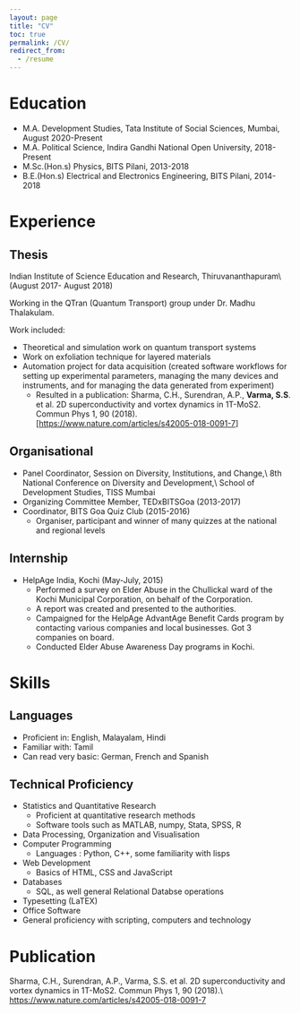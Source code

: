 ```yaml
---
layout: page
title: "CV"
toc: true
permalink: /CV/
redirect_from:
  - /resume
---
```


Education
=========
*  M.A. Development Studies, Tata Institute of Social Sciences, Mumbai, August 2020-Present
*  M.A. Political Science, Indira Gandhi National Open University, 2018-Present
*  M.Sc.(Hon.s) Physics, BITS Pilani, 2013-2018
*  B.E.(Hon.s) Electrical and Electronics Engineering, BITS Pilani, 2014-2018

Experience
======

Thesis
------
  Indian Institute of Science Education and Research, Thiruvananthapuram\\
  (August 2017- August 2018)
  
  Working in the QTran (Quantum Transport) group under Dr.  Madhu Thalakulam.
  
  Work included:
  - Theoretical and simulation work on quantum transport systems
  - Work on exfoliation technique for layered materials
  - Automation project for data acquisition (created software workflows for setting up experimental parameters, managing the many devices and instruments, and for managing the data generated from experiment)
    - Resulted in a publication: Sharma, C.H., Surendran, A.P., **Varma, S.S**. et al. 2D superconductivity and vortex dynamics in 1T-MoS2. Commun Phys 1, 90 (2018). [<https://www.nature.com/articles/s42005-018-0091-7>]


Organisational
--------------
* Panel Coordinator, Session on Diversity, Institutions, and Change,\\
8th National Conference on Diversity and Development,\\
School of Development Studies, TISS Mumbai
* Organizing Committee Member, TEDxBITSGoa (2013-2017)
* Coordinator, BITS Goa Quiz Club (2015-2016)
  - Organiser, participant and winner of many quizzes at the national and regional levels

	
Internship
----------
* HelpAge India, Kochi (May-July, 2015)
   - Performed a survey on Elder Abuse in the Chullickal ward of the Kochi Municipal Corporation, on behalf of the Corporation.
   - A report was created and presented to the authorities.
   - Campaigned for the HelpAge AdvantAge Benefit Cards program by contacting various companies and local businesses. Got 3 companies on board.
   - Conducted Elder Abuse Awareness Day programs in Kochi.

Skills
======

Languages
---------
* Proficient in: English, Malayalam, Hindi
* Familiar with: Tamil
* Can read very basic: German, French and Spanish

Technical Proficiency
---------------------
* Statistics and Quantitative Research
  - Proficient at quantitative research methods
  - Software tools such as MATLAB, numpy, Stata, SPSS, R
* Data Processing, Organization and Visualisation
* Computer Programming 
  - Languages : Python, C++, some familiarity with lisps
* Web Development
  - Basics of HTML, CSS and JavaScript
* Databases
  - SQL, as well general Relational Databse operations
* Typesetting (LaTEX)
* Office Software
* General proficiency with scripting, computers and technology

Publication
======
Sharma, C.H., Surendran, A.P., Varma, S.S. et al. 2D superconductivity and vortex dynamics in 1T-MoS2. Commun Phys 1, 90 (2018).\\
<https://www.nature.com/articles/s42005-018-0091-7>
 
